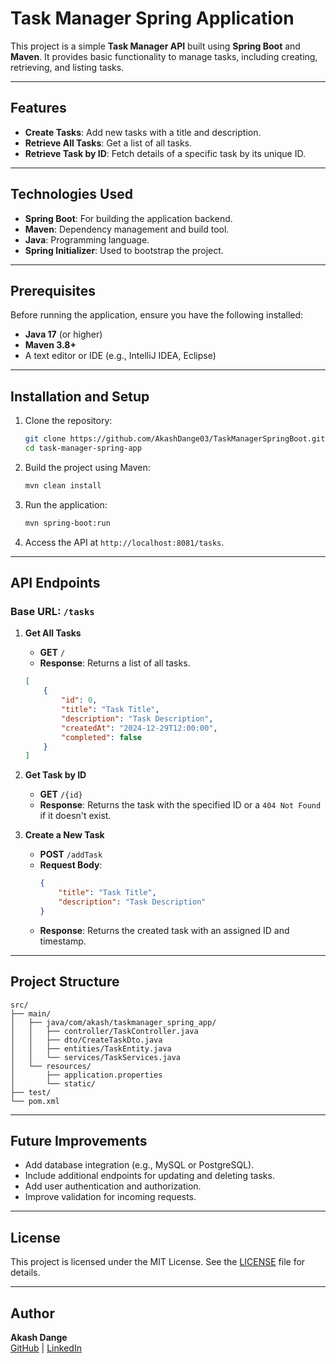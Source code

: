 # Task Manager Spring Application

This project is a simple **Task Manager API** built using **Spring Boot** and **Maven**. It provides basic functionality to manage tasks, including creating, retrieving, and listing tasks.

---

## Features

- **Create Tasks**: Add new tasks with a title and description.
- **Retrieve All Tasks**: Get a list of all tasks.
- **Retrieve Task by ID**: Fetch details of a specific task by its unique ID.

---

## Technologies Used

- **Spring Boot**: For building the application backend.
- **Maven**: Dependency management and build tool.
- **Java**: Programming language.
- **Spring Initializer**: Used to bootstrap the project.

---

## Prerequisites

Before running the application, ensure you have the following installed:

- **Java 17** (or higher)
- **Maven 3.8+**
- A text editor or IDE (e.g., IntelliJ IDEA, Eclipse)

---

## Installation and Setup

1. Clone the repository:
   ```bash
   git clone https://github.com/AkashDange03/TaskManagerSpringBoot.git
   cd task-manager-spring-app
   ```

2. Build the project using Maven:
   ```bash
   mvn clean install
   ```

3. Run the application:
   ```bash
   mvn spring-boot:run
   ```

4. Access the API at `http://localhost:8081/tasks`.

---

## API Endpoints

### Base URL: `/tasks`

1. **Get All Tasks**
   - **GET** `/`
   - **Response**: Returns a list of all tasks.
   ```json
   [
       {
           "id": 0,
           "title": "Task Title",
           "description": "Task Description",
           "createdAt": "2024-12-29T12:00:00",
           "completed": false
       }
   ]
   ```

2. **Get Task by ID**
   - **GET** `/{id}`
   - **Response**: Returns the task with the specified ID or a `404 Not Found` if it doesn't exist.

3. **Create a New Task**
   - **POST** `/addTask`
   - **Request Body**:
     ```json
     {
         "title": "Task Title",
         "description": "Task Description"
     }
     ```
   - **Response**: Returns the created task with an assigned ID and timestamp.

---

## Project Structure

```
src/
├── main/
│   ├── java/com/akash/taskmanager_spring_app/
│   │   ├── controller/TaskController.java
│   │   ├── dto/CreateTaskDto.java
│   │   ├── entities/TaskEntity.java
│   │   └── services/TaskServices.java
│   └── resources/
│       ├── application.properties
│       └── static/
├── test/
└── pom.xml
```

---

## Future Improvements

- Add database integration (e.g., MySQL or PostgreSQL).
- Include additional endpoints for updating and deleting tasks.
- Add user authentication and authorization.
- Improve validation for incoming requests.

---

## License

This project is licensed under the MIT License. See the [LICENSE](LICENSE) file for details.

---

## Author

**Akash Dange**  
[GitHub](https://github.com/AkashDange03) | [LinkedIn](https://linkedin.com/in/akash-dange-98a699243)
